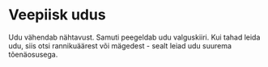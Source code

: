 # Veepiisk udus

Udu vähendab nähtavust. Samuti peegeldab udu valguskiiri. Kui tahad leida udu,
siis otsi rannikuäärest või mägedest - sealt leiad udu suurema tõenäosusega.
